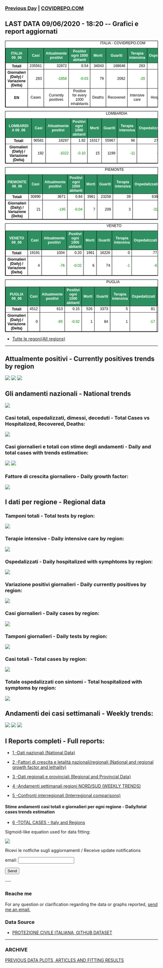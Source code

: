 <!-- start -->
### [Previous Day](/index_08_06.md) | <a href="https://marcelchiarello.github.io/showdata/">COVIDREPO.COM</a>
## LAST DATA 09/06/2020 - 18:20 -- Grafici e report aggiornati

<table style=" color:black; font-size:12; font-family:arial; text-align:center; " cellpadding="2.5" cellspacing="0" border="1" bordercolor="black" bgcolor="#FFFFFF">
<caption>ITALIA - COVIDREPO.COM</caption>
<tr style="color:#FFFFFF;background:#2E9061">
<th>ITALIA 09_06</th>
<th>Casi</th>
<th>Attualmente positivi</th>
<th>Positivi ogni 1000 abitanti</th>
<th>Morti</th>
<th>Guariti</th>
<th>Terapia intensiva</th>
<th>Ospedalizzati</th>
<th>Ricoverati con sintomi</th>
<th>Isolamento domiciliare</th>
<th>Tamponi</th>
</tr>
<tr>
<th>Totali</th>
<td align="right"> 235561</td>
<td align="right"> 32872</td>
<td align="right"> 0.54</td>
<td align="right"> 34043</td>
<td align="right"> 168646</td>
<td align="right"> 263</td>
<td align="right"> 4844</td>
<td align="right"> 4581</td>
<td align="right"> 28028</td>
<td align="right"> 4318650</td>
</tr>
<tr>
<th>Giornalieri (Daily) / Variazione (Delta)</th>
<td align="right"> 283</td>
<td align="right" style=" color:green; "> -1858</td>
<td align="right" style=" color:green; "> -0.03</td>
<td align="right"> 79</td>
<td align="right"> 2062</td>
<td align="right" style=" color:green; "> -20</td>
<td align="right" style=" color:green; "> -168</td>
<td align="right" style=" color:green; "> -148</td>
<td align="right" style=" color:green; "> -1690</td>
<td align="right"> 55003</td>
</tr>
<tr>
<th>EN</th>
<td>Cases</td>
<td>Currently positives</td>
<td>Positive for every 1000 inhabitants</td>
<td>Deaths</td>
<td>Recovered</td>
<td>Intensive care</td>
<td>Hospitalized</td>
<td>Hospitalized with symptoms</td>
<td>Home isolation</td>
<td>Tests</td>
</tr>
</table>

<table style=" color:black; font-size:12; font-family:arial; text-align:center; " cellpadding="2.5" cellspacing="0" border="1" bordercolor="black" bgcolor="#FFFFFF">
<caption>LOMBARDIA</caption>
<tr style="color:#FFFFFF;background:#2E9061">
<th>LOMBARDIA 09_06</th>
<th>Casi</th>
<th>Attualmente positivi</th>
<th>Positivi ogni 1000 abitanti</th>
<th>Morti</th>
<th>Guariti</th>
<th>Terapia intensiva</th>
<th>Ospedalizzati</th>
<th>Ricoverati con sintomi</th>
<th>Isolamento domiciliare</th>
<th>Tamponi</th>
</tr>
<tr>
<th>Totali</th>
<td align="right"> 90581</td>
<td align="right"> 18297</td>
<td align="right"> 1.82</td>
<td align="right"> 16317</td>
<td align="right"> 55967</td>
<td align="right"> 96</td>
<td align="right"> 2756</td>
<td align="right"> 2660</td>
<td align="right"> 15541</td>
<td align="right"> 836313</td>
</tr>
<tr>
<th>Giornalieri (Daily) / Variazione (Delta)</th>
<td align="right"> 192</td>
<td align="right" style=" color:green; "> -1022</td>
<td align="right" style=" color:green; "> -0.10</td>
<td align="right"> 15</td>
<td align="right"> 1199</td>
<td align="right" style=" color:green; "> -11</td>
<td align="right" style=" color:green; "> -59</td>
<td align="right" style=" color:green; "> -48</td>
<td align="right" style=" color:green; "> -963</td>
<td align="right"> 9848</td>
</tr>
</table>

<table style=" color:black; font-size:12; font-family:arial; text-align:center; " cellpadding="2.5" cellspacing="0" border="1" bordercolor="black" bgcolor="#FFFFFF">
<caption>PIEMONTE</caption>
<tr style="color:#FFFFFF;background:#2E9061">
<th>PIEMONTE 09_06</th>
<th>Casi</th>
<th>Attualmente positivi</th>
<th>Positivi ogni 1000 abitanti</th>
<th>Morti</th>
<th>Guariti</th>
<th>Terapia intensiva</th>
<th>Ospedalizzati</th>
<th>Ricoverati con sintomi</th>
<th>Isolamento domiciliare</th>
<th>Tamponi</th>
</tr>
<tr>
<th>Totali</th>
<td align="right"> 30890</td>
<td align="right"> 3671</td>
<td align="right"> 0.84</td>
<td align="right"> 3961</td>
<td align="right"> 23258</td>
<td align="right"> 39</td>
<td align="right"> 638</td>
<td align="right"> 599</td>
<td align="right"> 3033</td>
<td align="right"> 348770</td>
</tr>
<tr>
<th>Giornalieri (Daily) / Variazione (Delta)</th>
<td align="right"> 21</td>
<td align="right" style=" color:green; "> -195</td>
<td align="right" style=" color:green; "> -0.04</td>
<td align="right"> 7</td>
<td align="right"> 209</td>
<td align="right"> 3</td>
<td align="right" style=" color:green; "> -31</td>
<td align="right" style=" color:green; "> -34</td>
<td align="right" style=" color:green; "> -164</td>
<td align="right"> 3846</td>
</tr>
</table>

<table style=" color:black; font-size:12; font-family:arial; text-align:center; " cellpadding="2.5" cellspacing="0" border="1" bordercolor="black" bgcolor="#FFFFFF">
<caption>VENETO</caption>
<tr style="color:#FFFFFF;background:#2E9061">
<th>VENETO 09_06</th>
<th>Casi</th>
<th>Attualmente positivi</th>
<th>Positivi ogni 1000 abitanti</th>
<th>Morti</th>
<th>Guariti</th>
<th>Terapia intensiva</th>
<th>Ospedalizzati</th>
<th>Ricoverati con sintomi</th>
<th>Isolamento domiciliare</th>
<th>Tamponi</th>
</tr>
<tr>
<th>Totali</th>
<td align="right"> 19191</td>
<td align="right"> 1004</td>
<td align="right"> 0.20</td>
<td align="right"> 1961</td>
<td align="right"> 16226</td>
<td align="right"> 0</td>
<td align="right"> 77</td>
<td align="right"> 77</td>
<td align="right"> 927</td>
<td align="right"> 762098</td>
</tr>
<tr>
<th>Giornalieri (Daily) / Variazione (Delta)</th>
<td align="right"> 4</td>
<td align="right" style=" color:green; "> -76</td>
<td align="right" style=" color:green; "> -0.02</td>
<td align="right"> 6</td>
<td align="right"> 74</td>
<td align="right" style=" color:green; "> -1</td>
<td align="right" style=" color:green; "> -6</td>
<td align="right" style=" color:green; "> -5</td>
<td align="right" style=" color:green; "> -70</td>
<td align="right"> 11850</td>
</tr>
</table>

<table style=" color:black; font-size:12; font-family:arial; text-align:center; " cellpadding="2.5" cellspacing="0" border="1" bordercolor="black" bgcolor="#FFFFFF">
<caption>PUGLIA</caption>
<tr style="color:#FFFFFF;background:#2E9061">
<th>PUGLIA 09_06</th>
<th>Casi</th>
<th>Attualmente positivi</th>
<th>Positivi ogni 1000 abitanti</th>
<th>Morti</th>
<th>Guariti</th>
<th>Terapia intensiva</th>
<th>Ospedalizzati</th>
<th>Ricoverati con sintomi</th>
<th>Isolamento domiciliare</th>
<th>Tamponi</th>
</tr>
<tr>
<th>Totali</th>
<td align="right"> 4512</td>
<td align="right"> 613</td>
<td align="right"> 0.15</td>
<td align="right"> 526</td>
<td align="right"> 3373</td>
<td align="right"> 5</td>
<td align="right"> 81</td>
<td align="right"> 76</td>
<td align="right"> 532</td>
<td align="right"> 135625</td>
</tr>
<tr>
<th>Giornalieri (Daily) / Variazione (Delta)</th>
<td align="right"> 0</td>
<td align="right" style=" color:green; "> -85</td>
<td align="right" style=" color:green; "> -0.02</td>
<td align="right"> 1</td>
<td align="right"> 84</td>
<td align="right"> 1</td>
<td align="right" style=" color:green; "> -17</td>
<td align="right" style=" color:green; "> -18</td>
<td align="right" style=" color:green; "> -68</td>
<td align="right"> 2461</td>
</tr>
</table>

- [Tutte le regoni(All regions)](/Tables/regionsTable_09_06.md)

---

## Attualmente positivi - Currently positives trends by region
<img src="https://covidrepo.com/RUN_09_06/RUN4/RUN_INTEREGION_16.png">
<img src="https://covidrepo.com/RUN_09_06/RUN4/RUN_INTEREGION_17.png">
<img src="https://covidrepo.com/RUN_09_06/RUN4/RUN_INTEREGION_18.png">

## Gli andamenti nazionali - National trends
<img src="https://marcelchiarello.github.io/showdata/RUN_09_06/RUN0/RUN_DATA_ITALIA_01.png">

### Casi totali, ospedalizzati, dimessi, deceduti - Total Cases vs Hospitalized, Recovered, Deaths:
<img src="https://marcelchiarello.github.io/showdata/RUN_09_06/RUN0/RUN_DATA_ITALIA_02.png">

### Casi giornalieri e totali con stime degli andamenti - Daily and total cases with trends estimation:
<img src="https://marcelchiarello.github.io/showdata/RUN_09_06/RUN1/RUN_DATA_FIT_TOTAL_CASES_ITALY_REGIONS_01.png">
<img src="https://marcelchiarello.github.io/showdata/RUN_09_06/RUN1/RUN_DATA_FIT_TOTAL_CASES_ITALY_REGIONS_02.png">

### Fattore di crescita giornaliero - Daily growth factor:
<img src="https://marcelchiarello.github.io/showdata/RUN_09_06/RUN6/RUN_FACTORS_01.png">

## I dati per regione - Regional data

### Tamponi totali - Total tests by region:
<img src="https://marcelchiarello.github.io/showdata/RUN_09_06/RUN4/RUN_INTEREGION_02.png">

### Terapie intensive - Daily intensive care by region:
<img src="https://marcelchiarello.github.io/showdata/RUN_09_06/RUN4/RUN_INTEREGION_13.png">

### Ospedalizzati - Daily hospitalized with symphtoms by region:
<img src="https://marcelchiarello.github.io/showdata/RUN_09_06/RUN4/RUN_INTEREGION_14.png">

### Variazione positivi giornalieri - Daily currently positives by region:
<img src="https://marcelchiarello.github.io/showdata/RUN_09_06/RUN4/RUN_INTEREGION_15.png">

### Casi giornalieri - Daily cases by region:
<img src="https://marcelchiarello.github.io/showdata/RUN_09_06/RUN4/RUN_INTEREGION_11.png">

### Tamponi giornalieri - Daily tests by region:
<img src="https://marcelchiarello.github.io/showdata/RUN_09_06/RUN4/RUN_INTEREGION_12.png">

### Casi totali - Total cases by region:
<img src="https://marcelchiarello.github.io/showdata/RUN_09_06/RUN4/RUN_INTEREGION_01.png">

### Totale ospedalizzati con sintomi - Total hospitalized with symptoms by region:
<img src="https://marcelchiarello.github.io/showdata/RUN_09_06/RUN4/RUN_INTEREGION_05.png">

## Andamenti dei casi settimanali - Weekly trends:
<img src="https://marcelchiarello.github.io/showdata/RUN_09_06/RUN5/RUN_NEWTRENDS_01.png">
<img src="https://marcelchiarello.github.io/showdata/RUN_09_06/RUN5/RUN_NEWTRENDS_02.png">
<img src="https://marcelchiarello.github.io/showdata/RUN_09_06/RUN5/RUN_NEWTRENDS_03.png">

## I Reports completi - Full reports:

- [1 -Dati nazionali (National Data)](/RUN_09_06/RUN0/RUN.html)

- [2 -Fattori di crescita e letalità nazionali/regionali (National and regional growth factor and lethality)](/RUN_09_06/RUN6/RUN.html)

- [3 -Dati regionali e provinciali (Regional and Provincial Data)](/RUN_09_06/RUN2/RUN.html)

- [4 -Andamenti settimanali regioni NORD/SUD (WEEKLY TRENDS)](/RUN_09_06/RUN5/RUN.html)

- [5 -Confronti interregionali (Interregional comparisons)](/RUN_09_06/RUN4/RUN.html)

#### Stime andamenti casi totali e giornalieri per ogni regione - Daily/total cases trends estimation

- [6 -TOTAL CASES - Italy and Regions](/RUN_09_06/RUN1/RUN.html)

Sigmoid-like equation used for data fitting:

<img src="https://latex.codecogs.com/svg.latex?Sig = \frac{a}{e^{b(x+c)} + a_1e^{b_1(x+c_1)} - d}" border="0"/>

Ricevi le notfiche sugli aggiornamenti / Receive update notifications
<form
action="https://formspree.io/mgenvwep"
method="POST"
>
<label>
email:
<input type="text" name="_replyto">
</label>

<!-- your other form fields go here -->

<button type="submit">Send</button>
</form>
---

### Reache me

For any question or clarification regarding the data or graphs reported, <a href="mailto:marcello.chiarello@outlook.com">send me an email.</a>


### Data Source

- [PROTEZIONE CIVILE ITALIANA, GITHUB DATASET](https://github.com/pcm-dpc/COVID-19)

---

### ARCHIVE
[PREVIOUS DATA,PLOTS, ARTICLES AND FITTING RESULTS](/archive.md)
